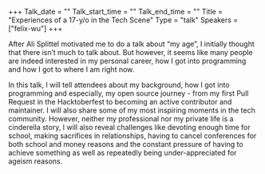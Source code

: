 +++
Talk_date = ""
Talk_start_time = ""
Talk_end_time = ""
Title = "Experiences of a 17-y/o in the Tech Scene"
Type = "talk"
Speakers = ["felix-wu"]
+++

After Ali Splittel motivated me to do a talk about “my age”, I initially thought that there isn’t much to talk about. But however, it seems like many people are indeed interested in my personal career, how I got into programming and how I got to where I am right now.

In this talk, I will tell attendees about my background, how I got into programming and especially, my open source journey - from my first Pull Request in the Hacktoberfest to becoming an active contributor and maintainer. I will also share some of my most inspiring moments in the tech community. However, neither my professional nor my private life is a cinderella story, I will also reveal challenges like devoting enough time for school, making sacrifices in relationships, having to cancel conferences for both school and money reasons and the constant pressure of having to achieve something as well as repeatedly being under-appreciated for ageism reasons.
